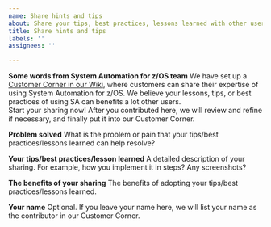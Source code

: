 ```yaml
---
name: Share hints and tips
about: Share your tips, best practices, lessons learned with other users.
title: Share hints and tips
labels: ''
assignees: ''

---
```


**Some words from System Automation for z/OS team**
We have set up a [Customer Corner in our Wiki](ibm.biz/sa_customer_corner), where customers can share their expertise of using System Automation for z/OS. We believe your lessons, tips, or best practices of using SA can benefits a lot other users.  
Start your sharing now! After you contributed here, we will review and refine if necessary, and finally put it into our Customer Corner.

**Problem solved**
What is the problem or pain that your tips/best practices/lessons learned can help resolve?

**Your tips/best practices/lesson learned**
A detailed description of your sharing. For example, how you implement it in steps? Any screenshots?

**The benefits of your sharing**
The benefits of adopting your tips/best practices/lessons learned.

**Your name**
Optional. If you leave your name here, we will list your name as the contributor in our Customer Corner.

